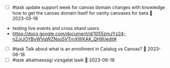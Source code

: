 - [ ] #task update support week for canvas domain changes with knowledge how to get the canvas domain itself for vanity canvases for beta 📅 2023-05-18
- testing live events and cross shard users
- https://docs.google.com/document/d/1055zmJYz24-n2JrJOYByWVqWZNso5VTrnXWKAK_QH9I/edit#
- [ ] #task Talk about what is an enrollment in Catalog vs Canvas? 📅 2023-06-18
- [ ] #task alkalmassagi vizsgalat lasik 📅 2023-06-18